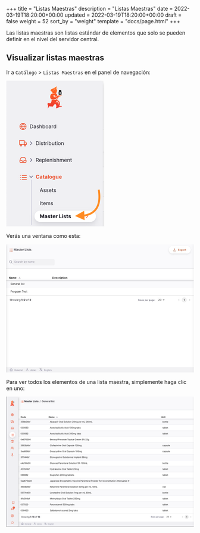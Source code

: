 +++
title = "Listas Maestras"
description = "Listas Maestras"
date = 2022-03-19T18:20:00+00:00
updated = 2022-03-19T18:20:00+00:00
draft = false
weight = 52
sort_by = "weight"
template = "docs/page.html"
+++

Las listas maestras son listas estándar de elementos que solo se pueden definir en el nivel del servidor central.

## Visualizar listas maestras

Ir a `Catálogo` > `Listas Maestras` en el panel de navegación:

![](images-en/cat_gotoml.png)

Verás una ventana como esta:

![](images-en/cat_mllist.png)

Para ver todos los elementos de una lista maestra, simplemente haga clic en uno:

![](images-en/cat_mldetail.png)
